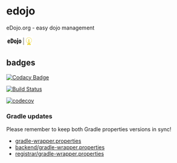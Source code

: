 # edojo
eDojo.org - easy dojo management

![Logo](./assets/edojoTransparentSmall.png)

## badges

[![Codacy Badge](https://api.codacy.com/project/badge/grade/2b8e7d8c45d84a03a560d9422ab89f5a)](https://www.codacy.com/app/github_25/edojo)

[![Build Status](https://travis-ci.org/ottlinger/edojo.svg?branch=master)](https://travis-ci.org/ottlinger/edojo)

[![codecov](https://codecov.io/gh/ottlinger/edojo/branch/master/graph/badge.svg)](https://codecov.io/gh/ottlinger/edojo)

### Gradle updates

Please remember to keep both Gradle properties versions in sync!
  * [gradle-wrapper.properties](./gradle/wrapper/gradle-wrapper.properties)
  * [backend/gradle-wrapper.properties](./backend/gradle/wrapper/gradle-wrapper.properties)
  * [registrar/gradle-wrapper.properties](./registrar/gradle/wrapper/gradle-wrapper.properties)
